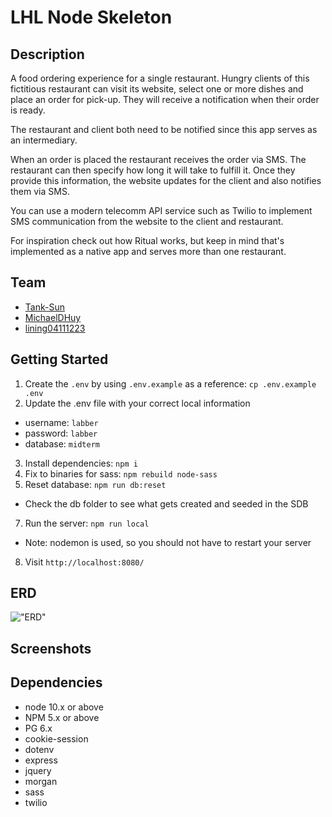 LHL Node Skeleton
=========

## Description

A food ordering experience for a single restaurant. Hungry clients of this fictitious restaurant can visit its website, select one or more dishes and place an order for pick-up. They will receive a notification when their order is ready.

The restaurant and client both need to be notified since this app serves as an intermediary.

When an order is placed the restaurant receives the order via SMS. The restaurant can then specify how long it will take to fulfill it. Once they provide this information, the website updates for the client and also notifies them via SMS.

You can use a modern telecomm API service such as Twilio to implement SMS communication from the website to the client and restaurant.

For inspiration check out how Ritual works, but keep in mind that's implemented as a native app and serves more than one restaurant.

## Team

- [Tank-Sun](https://github.com/Tank-Sun)
- [MichaelDHuy](https://github.com/MichaelDHuy)
- [lining04111223](https://github.com/lining04111223)

## Getting Started

1. Create the `.env` by using `.env.example` as a reference: `cp .env.example .env`
2. Update the .env file with your correct local information 
  - username: `labber` 
  - password: `labber` 
  - database: `midterm`
3. Install dependencies: `npm i`
4. Fix to binaries for sass: `npm rebuild node-sass`
5. Reset database: `npm run db:reset`
  - Check the db folder to see what gets created and seeded in the SDB
7. Run the server: `npm run local`
  - Note: nodemon is used, so you should not have to restart your server
8. Visit `http://localhost:8080/`

## ERD

!["ERD"]()

## Screenshots


## Dependencies

- node 10.x or above
- NPM 5.x or above
- PG 6.x
- cookie-session
- dotenv
- express
- jquery
- morgan
- sass
- twilio
